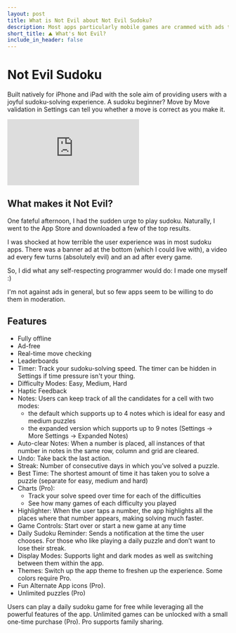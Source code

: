 ```yaml
---
layout: post
title: What is Not Evil about Not Evil Sudoku? 
description: Most apps particularly mobile games are crammed with ads to a degree that is decidedly evil. After one particularly frustrating experience, I took things into my own hands and made Not Evil Sudoku with the desire of having a clean, minimalist and ad-free sudoku solving experience.
short_title: ⛰️ What's Not Evil?
include_in_header: false
---
```


# Not Evil Sudoku

Built natively for iPhone and iPad with the sole aim of providing users with a joyful sudoku-solving experience. A sudoku beginner? Move by Move validation in Settings can tell you whether a move is correct as you make it.

<div class="video-container">
  <iframe src="https://www.youtube.com/embed/iZ796aZaupw?rel=0&autoplay=1&loop=1" frameborder="0" allowfullscreen></iframe>
</div>

## What makes it Not Evil?
One fateful afternoon, I had the sudden urge to play sudoku. Naturally, I went to the App Store and downloaded a few of the top results.

I was shocked at how terrible the user experience was in most sudoku apps. There was a banner ad at the bottom (which I could live with), a video ad every few turns (absolutely evil) and an ad after every game.

So, I did what any self-respecting programmer would do: I made one myself :)

I'm not against ads in general, but so few apps seem to be willing to do them in moderation.

## Features
- Fully offline
- Ad-free
- Real-time move checking 
- Leaderboards
- Timer: Track your sudoku-solving speed. The timer can be hidden in Settings if time pressure isn't your thing.
- Difficulty Modes: Easy, Medium, Hard
- Haptic Feedback
- Notes: Users can keep track of all the candidates for a cell with two modes:
    - the default which supports up to 4 notes which is ideal for easy and medium puzzles
    - the expanded version which supports up to 9 notes (Settings → More Settings → Expanded Notes)
- Auto-clear Notes: When a number is placed, all instances of that number in notes in the same row, column and grid are cleared.
- Undo: Take back the last action.
- Streak: Number of consecutive days in which you’ve solved a puzzle.
- Best Time: The shortest amount of time it has taken you to solve a puzzle (separate for easy, medium and hard)
- Charts (Pro):
    - Track your solve speed over time for each of the difficulties
    - See how many games of each difficulty you played
- Highlighter: When the user taps a number, the app highlights all the places where that number appears, making solving much faster.
- Game Controls: Start over or start a new game at any time 
- Daily Sudoku Reminder: Sends a notification at the time the user chooses. For those who like playing a daily puzzle and don’t want to lose their streak.
- Display Modes: Supports light and dark modes as well as switching between them within the app.
- Themes: Switch up the app theme to freshen up the experience. Some colors require Pro.
- Fun Alternate App icons (Pro).
- Unlimited puzzles (Pro)

Users can play a daily sudoku game for free while leveraging all the powerful features of the app. Unlimited games can be unlocked with a small one-time purchase (Pro). Pro supports family sharing.

